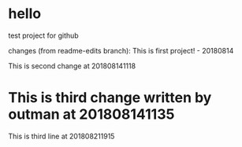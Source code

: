 # hello
test project for github

changes (from readme-edits branch):
This is first project! - 20180814

This is second change at 201808141118

This is third change written by outman at 201808141135
=======
This is third line at 201808211915
